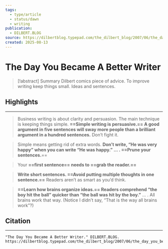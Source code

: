 ```yaml
---
tags:
  - type/article
  - status/dawn
  - writing
publication:
  - DILBERT.BLOG
source: https://dilbertblog.typepad.com/the_dilbert_blog/2007/06/the_day_you_bec.html
created: 2025-08-13
---
```

# The Day You Became A Better Writer

> [!abstract] Summary
> Dilbert comics piece of advice. To improve writing keep things small. Ideas and sentences.
## Highlights
---
> Business writing is about clarity and persuasion. The main technique is keeping things simple. **==Simple writing is persuasive.== A good argument in five sentences will sway more people than a brilliant argument in a hundred sentences.** Don’t fight it.

> Simple means getting rid of extra words. **Don’t write, “He was very happy” when you can write “He was happy.” ...  . ==Prune your sentences.**==

> Your **==first sentence== needs to ==grab the reader.==**

> **Write short sentences. ==Avoid putting multiple thoughts in one sentence.==** Readers aren’t as smart as you’d think.  

> **==Learn how brains organize ideas.== Readers comprehend “the boy hit the ball” quicker than “the ball was hit by the boy.”** ... . All brains work that way. (Notice I didn’t say, “That is the way all brains work”?)
## Citation
---
```
"The Day You Became A Better Writer." DILBERT.BLOG. https://dilbertblog.typepad.com/the_dilbert_blog/2007/06/the_day_you_bec.html
```